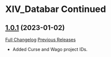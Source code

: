 # XIV_Databar Continued

## [1.0.1](https://github.com/ZelionGG/XIV_Databar-Continued/tree/v1.0.1) (2023-01-02)

[Full Changelog](https://github.com/ZelionGG/XIV_Databar-Continued/compare/v1.0...v1.0.1) [Previous Releases](https://github.com/ZelionGG/XIV_Databar-Continued/releases)

- Added Curse and Wago project IDs.

